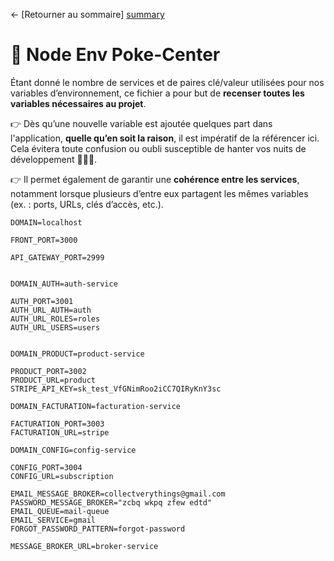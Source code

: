← [Retourner au sommaire] [summary]


# 🏥 Node Env Poke-Center

Étant donné le nombre de services et de paires clé/valeur utilisées pour nos variables d’environnement, ce fichier a pour but de **recenser toutes les variables nécessaires au projet**.

👉 Dès qu’une nouvelle variable est ajoutée quelques part dans l'application, **quelle qu’en soit la raison**, il est impératif de la référencer ici.  
Cela évitera toute confusion ou oubli susceptible de hanter vos nuits de développement 🧛🏻‍♂️.

👉 Il permet également de garantir une **cohérence entre les services**, notamment lorsque plusieurs d’entre eux partagent les mêmes variables (ex. : ports, URLs, clés d’accès, etc.).

```dotenv
DOMAIN=localhost

FRONT_PORT=3000

API_GATEWAY_PORT=2999


DOMAIN_AUTH=auth-service

AUTH_PORT=3001
AUTH_URL_AUTH=auth
AUTH_URL_ROLES=roles
AUTH_URL_USERS=users


DOMAIN_PRODUCT=product-service

PRODUCT_PORT=3002
PRODUCT_URL=product
STRIPE_API_KEY=sk_test_VfGNimRoo2iCC7QIRyKnY3sc

DOMAIN_FACTURATION=facturation-service

FACTURATION_PORT=3003
FACTURATION_URL=stripe

DOMAIN_CONFIG=config-service

CONFIG_PORT=3004
CONFIG_URL=subscription

EMAIL_MESSAGE_BROKER=collectverythings@gmail.com
PASSWORD_MESSAGE_BROKER="zcbq wkpq zfew edtd"
EMAIL_QUEUE=mail-queue
EMAIL_SERVICE=gmail
FORGOT_PASSWORD_PATTERN=forgot-password

MESSAGE_BROKER_URL=broker-service
```

[summary]: ../README.md
